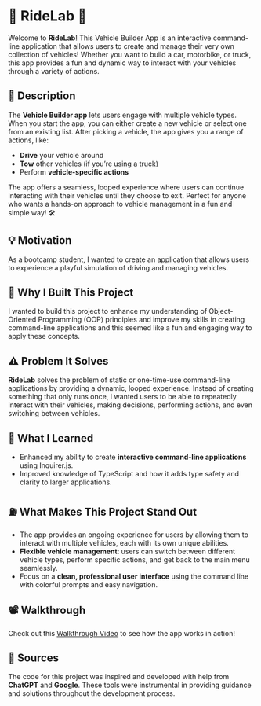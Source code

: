 # 🏁 RideLab 🏁

Welcome to **RideLab**! This Vehicle Builder App is an interactive command-line application that allows users to create and manage their very own collection of vehicles! Whether you want to build a car, motorbike, or truck, this app provides a fun and dynamic way to interact with your vehicles through a variety of actions. 

## 🛑 Description

The **Vehicle Builder app** lets users engage with multiple vehicle types. When you start the app, you can either create a new vehicle or select one from an existing list. After picking a vehicle, the app gives you a range of actions, like:

- **Drive** your vehicle around
- **Tow** other vehicles (if you’re using a truck)
- Perform **vehicle-specific actions**

The app offers a seamless, looped experience where users can continue interacting with their vehicles until they choose to exit. Perfect for anyone who wants a hands-on approach to vehicle management in a fun and simple way! 🛠️

## 💡 Motivation

As a bootcamp student, I wanted to create an application that allows users to experience a playful simulation of driving and managing vehicles.

## 🚧 Why I Built This Project

I wanted to build this project to enhance my understanding of Object-Oriented Programming (OOP) principles and improve my skills in creating command-line applications and this seemed like a fun and engaging way to apply these concepts.

## ⚠️ Problem It Solves

**RideLab** solves the problem of static or one-time-use command-line applications by providing a dynamic, looped experience. Instead of creating something that only runs once, I wanted users to be able to repeatedly interact with their vehicles, making decisions, performing actions, and even switching between vehicles.

## 🚸 What I Learned

- Enhanced my ability to create **interactive command-line applications** using Inquirer.js.
- Improved knowledge of TypeScript and how it adds type safety and clarity to larger applications.

## ⛽ What Makes This Project Stand Out

- The app provides an ongoing experience for users by allowing them to interact with multiple vehicles, each with its own unique abilities.
- **Flexible vehicle management**: users can switch between different vehicle types, perform specific actions, and get back to the main menu seamlessly.
- Focus on a **clean, professional user interface** using the command line with colorful prompts and easy navigation.

## 📽️ Walkthrough

Check out this [Walkthrough Video](https://watch.screencastify.com/v/G2EY1tsw1xZFGBhuRoWP) to see how the app works in action!

## 🤖 Sources

The code for this project was inspired and developed with help from **ChatGPT** and **Google**. These tools were instrumental in providing guidance and solutions throughout the development process.
